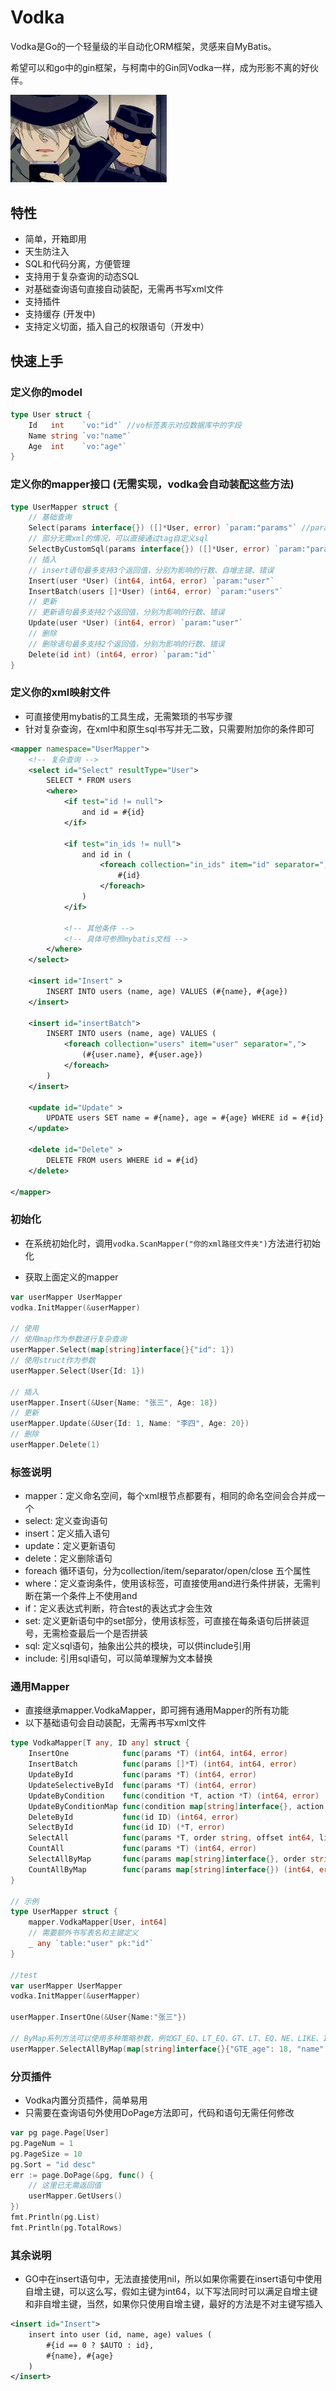 # Vodka

Vodka是Go的一个轻量级的半自动化ORM框架，灵感来自MyBatis。

希望可以和go中的gin框架，与柯南中的Gin同Vodka一样，成为形影不离的好伙伴。

<img src="img/banner.jpg" width="250" alt="Banner">

## 特性

- 简单，开箱即用 
- 天生防注入
- SQL和代码分离，方便管理
- 支持用于复杂查询的动态SQL
- 对基础查询语句直接自动装配，无需再书写xml文件
- 支持插件
- 支持缓存 (开发中)
- 支持定义切面，插入自己的权限语句（开发中）


## 快速上手

### 定义你的model
```go
type User struct {
    Id   int    `vo:"id"` //vo标签表示对应数据库中的字段 
    Name string `vo:"name"`
    Age  int    `vo:"age"`
}
```



### 定义你的mapper接口 (无需实现，vodka会自动装配这些方法)
```go
type UserMapper struct {
    // 基础查询
    Select(params interface{}) ([]*User, error) `param:"params"` //params为在xml中映射的名字
    // 部分无需xml的情况，可以直接通过tag自定义sql
    SelectByCustomSql(params interface{}) ([]*User, error) `param:"params" sql:"select * from user where id = #{id}"`
    // 插入
    // insert语句最多支持3个返回值，分别为影响的行数、自增主键、错误
    Insert(user *User) (int64, int64, error) `param:"user"`
    InsertBatch(users []*User) (int64, error) `param:"users"`
    // 更新
    // 更新语句最多支持2个返回值，分别为影响的行数、错误
    Update(user *User) (int64, error) `param:"user"`
    // 删除
    // 删除语句最多支持2个返回值，分别为影响的行数、错误
    Delete(id int) (int64, error) `param:"id"`
}
```

### 定义你的xml映射文件
- 可直接使用mybatis的工具生成，无需繁琐的书写步骤
- 针对复杂查询，在xml中和原生sql书写并无二致，只需要附加你的条件即可
```xml
<mapper namespace="UserMapper">
    <!-- 复杂查询 -->
    <select id="Select" resultType="User">
        SELECT * FROM users 
        <where>
            <if test="id != null">
                and id = #{id}
            </if>

            <if test="in_ids != null">
                and id in (
                    <foreach collection="in_ids" item="id" separator=",">
                        #{id}
                    </foreach>
                )
            </if>

            <!-- 其他条件 -->
            <!-- 具体可参照mybatis文档 -->
        </where>
    </select>

    <insert id="Insert" >
        INSERT INTO users (name, age) VALUES (#{name}, #{age})
    </insert>
    
    <insert id="insertBatch">
        INSERT INTO users (name, age) VALUES (
            <foreach collection="users" item="user" separator=",">
                (#{user.name}, #{user.age})
            </foreach>
        )
    </insert>

    <update id="Update" >
        UPDATE users SET name = #{name}, age = #{age} WHERE id = #{id}
    </update>

    <delete id="Delete" >
        DELETE FROM users WHERE id = #{id}
    </delete>

</mapper>
```

### 初始化
- 在系统初始化时，调用`vodka.ScanMapper("你的xml路径文件夹")`方法进行初始化

- 获取上面定义的mapper
```go
var userMapper UserMapper
vodka.InitMapper(&userMapper)

// 使用
// 使用map作为参数进行复杂查询
userMapper.Select(map[string]interface{}{"id": 1})
// 使用struct作为参数
userMapper.Select(User{Id: 1})

// 插入
userMapper.Insert(&User{Name: "张三", Age: 18})
// 更新
userMapper.Update(&User{Id: 1, Name: "李四", Age: 20})
// 删除
userMapper.Delete(1)
```


### 标签说明
 
- mapper：定义命名空间，每个xml根节点都要有，相同的命名空间会合并成一个
- select: 定义查询语句
- insert：定义插入语句
- update：定义更新语句
- delete：定义删除语句
- foreach 循环语句，分为collection/item/separator/open/close 五个属性
- where：定义查询条件，使用该标签，可直接使用and进行条件拼装，无需判断在第一个条件上不使用and
- if：定义表达式判断，符合test的表达式才会生效
- set: 定义更新语句中的set部分，使用该标签，可直接在每条语句后拼装逗号，无需检查最后一个是否拼装
- sql: 定义sql语句，抽象出公共的模块，可以供include引用
- include: 引用sql语句，可以简单理解为文本替换


### 通用Mapper
- 直接继承mapper.VodkaMapper，即可拥有通用Mapper的所有功能
- 以下基础语句会自动装配，无需再书写xml文件
```go
type VodkaMapper[T any, ID any] struct {
	InsertOne            func(params *T) (int64, int64, error)                                                      `params:"params"`
	InsertBatch          func(params []*T) (int64, int64, error)                                                    `params:"params"`
	UpdateById           func(params *T) (int64, error)                                                             `params:"params"`
	UpdateSelectiveById  func(params *T) (int64, error)                                                             `params:"params"`
	UpdateByCondition    func(condition *T, action *T) (int64, error)                                               `params:"condition,action"`
	UpdateByConditionMap func(condition map[string]interface{}, action map[string]interface{}) (int64, error)       `params:"condition,action"`
	DeleteById           func(id ID) (int64, error)                                                                 `params:"id"`
	SelectById           func(id ID) (*T, error)                                                                    `params:"id"`
	SelectAll            func(params *T, order string, offset int64, limit int64) ([]*T, error)                     `params:"params,order,offset,limit"`
	CountAll             func(params *T) (int64, error)                                                             `params:"params"`
	SelectAllByMap       func(params map[string]interface{}, order string, offset int64, limit int64) ([]*T, error) `params:"params,order,offset,limit"`
	CountAllByMap        func(params map[string]interface{}) (int64, error)                                         `params:"params"`
}

// 示例
type UserMapper struct {
    mapper.VodkaMapper[User, int64]
    // 需要额外书写表名和主键定义
    _ any `table:"user" pk:"id"`
}

//test
var userMapper UserMapper
vodka.InitMapper(&userMapper)

userMapper.InsertOne(&User{Name:"张三"})

// ByMap系列方法可以使用多种策略参数，例如GT_EQ、LT_EQ、GT、LT、EQ、NE、LIKE、IN、NOT_IN、BETWEEN、NOT_BETWEEN等
userMapper.SelectAllByMap(map[string]interface{}{"GTE_age": 18, "name": "张三"}, "", 0, 10)
```

### 分页插件
- Vodka内置分页插件，简单易用
- 只需要在查询语句外使用DoPage方法即可，代码和语句无需任何修改
```go
var pg page.Page[User]
pg.PageNum = 1
pg.PageSize = 10
pg.Sort = "id desc"
err := page.DoPage(&pg, func() {
    // 这里已无需返回值
    userMapper.GetUsers()
})
fmt.Println(pg.List)
fmt.Println(pg.TotalRows)

```


### 其余说明
- GO中在insert语句中，无法直接使用nil，所以如果你需要在insert语句中使用自增主键，可以这么写，假如主键为int64，以下写法同时可以满足自增主键和非自增主键，当然，如果你只使用自增主键，最好的方法是不对主键写插入
```xml
<insert id="Insert">
    insert into user (id, name, age) values (
        #{id == 0 ? $AUTO : id},
        #{name}, #{age}
    )
</insert>
```
